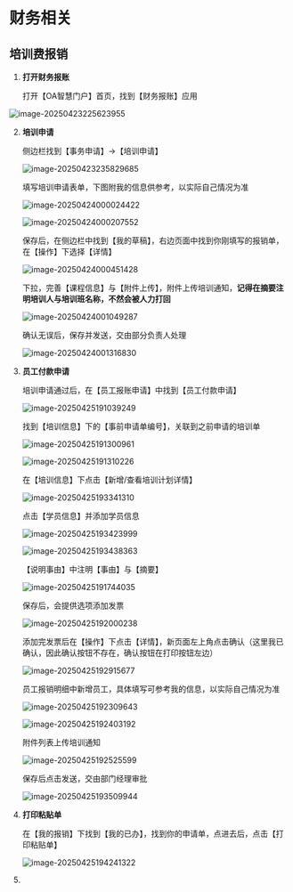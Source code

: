 # 财务相关

## 培训费报销

1. **打开财务报账**

   打开【OA智慧门户】首页，找到【财务报账】应用

![image-20250423225623955](https://cu-chrybible.oss-cn-beijing.aliyuncs.com/res/image-20250423225623955.png)

2. **培训申请**

   侧边栏找到【事务申请】->【培训申请】

   ![image-20250423235829685](https://cu-chrybible.oss-cn-beijing.aliyuncs.com/res/image-20250423235829685.png)

   填写培训申请表单，下图附我的信息供参考，以实际自己情况为准

   ![image-20250424000024422](https://cu-chrybible.oss-cn-beijing.aliyuncs.com/res/image-20250424000024422.png)

   ![image-20250424000207552](https://cu-chrybible.oss-cn-beijing.aliyuncs.com/res/image-20250424000207552.png)

   保存后，在侧边栏中找到【我的草稿】，右边页面中找到你刚填写的报销单，在【操作】下选择【详情】

   ![image-20250424000451428](https://cu-chrybible.oss-cn-beijing.aliyuncs.com/res/image-20250424000451428.png)

   下拉，完善【课程信息】与【附件上传】，附件上传培训通知，**记得在摘要注明培训人与培训班名称，不然会被人力打回**

   ![image-20250424001049287](https://cu-chrybible.oss-cn-beijing.aliyuncs.com/res/image-20250424001049287.png)

   确认无误后，保存并发送，交由部分负责人处理

   ![image-20250424001316830](https://cu-chrybible.oss-cn-beijing.aliyuncs.com/res/image-20250424001316830.png)

3. **员工付款申请**

   培训申请通过后，在【员工报账申请】中找到【员工付款申请】

   ![image-20250425191039249](https://cu-chrybible.oss-cn-beijing.aliyuncs.com/res/image-20250425191039249.png)

   找到【培训信息】下的【事前申请单编号】，关联到之前申请的培训单

   ![image-20250425191300961](https://cu-chrybible.oss-cn-beijing.aliyuncs.com/res/image-20250425191300961.png)

   ![image-20250425191310226](https://cu-chrybible.oss-cn-beijing.aliyuncs.com/res/image-20250425191310226.png)

   在【培训信息】下点击【新增/查看培训计划详情】

   ![image-20250425193341310](https://cu-chrybible.oss-cn-beijing.aliyuncs.com/res/image-20250425193341310.png)

   点击【学员信息】并添加学员信息

   ![image-20250425193423999](https://cu-chrybible.oss-cn-beijing.aliyuncs.com/res/image-20250425193423999.png)

   ![image-20250425193438363](https://cu-chrybible.oss-cn-beijing.aliyuncs.com/res/image-20250425193438363.png)

   【说明事由】中注明【事由】与【摘要】

   ![image-20250425191744035](https://cu-chrybible.oss-cn-beijing.aliyuncs.com/res/image-20250425191744035.png)

   保存后，会提供选项添加发票

   ![image-20250425192000238](https://cu-chrybible.oss-cn-beijing.aliyuncs.com/res/image-20250425192000238.png)

   添加完发票后在【操作】下点击【详情】，新页面左上角点击确认（这里我已确认，因此确认按钮不存在，确认按钮在打印按钮左边）

   ![image-20250425192915677](https://cu-chrybible.oss-cn-beijing.aliyuncs.com/res/image-20250425192915677.png)

   员工报销明细中新增员工，具体填写可参考我的信息，以实际自己情况为准

   ![image-20250425192309643](https://cu-chrybible.oss-cn-beijing.aliyuncs.com/res/image-20250425192309643.png)

   ![image-20250425192403192](https://cu-chrybible.oss-cn-beijing.aliyuncs.com/res/image-20250425192403192.png)

   附件列表上传培训通知

   ![image-20250425192525599](https://cu-chrybible.oss-cn-beijing.aliyuncs.com/res/image-20250425192525599.png)

   保存后点击发送，交由部门经理审批

   ![image-20250425193509944](https://cu-chrybible.oss-cn-beijing.aliyuncs.com/res/image-20250425193509944.png)

4. **打印粘贴单**

   在【我的报销】下找到【我的已办】，找到你的申请单，点进去后，点击【打印粘贴单】

   ![image-20250425194241322](https://cu-chrybible.oss-cn-beijing.aliyuncs.com/res/image-20250425194241322.png)

5. 

